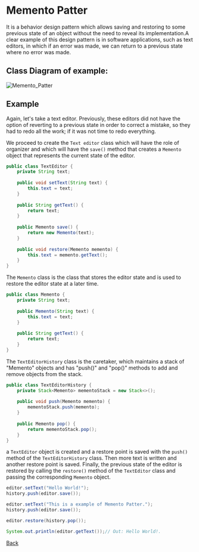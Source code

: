# Memento Patter

It is a behavior design pattern which allows saving and restoring to some previous state of an object without the need to reveal its implementation.A clear example of this design pattern is in software applications, such as text editors, in which if an error was made, we can return to a previous state where no error was made.

## Class Diagram of example:

![Memento_Patter](//www.plantuml.com/plantuml/png/ZP712e9048Rl-nHxLC8Na10lGPTEzWAB3YgfApjZ5E6xjrEJQ0kH5-7__vd_6ysHZAEfxrJP6KHzXXiTgfQiqm-b_PDeybAg2tBjKB-adKOW3aPhAnQl5Y_-dZ5NOF44FGnaHNM0lWkY_gqkTgnc9KYY_EAHo9yyimgEFRQCSLyw1ASWKrvuph_sKfB9td729iJ-c7PStSgDgm-RPCjDgIuT60BS-3uGeFdeX9mBZ6Iphx5TXIg7eUAV-WG0)

## Example
Again, let's take a text editor. Previously, these editors did not have the option of reverting to a previous state in order to correct a mistake, so they had to redo all the work; if it was not time to redo everything.

We proceed to create the ``Text editor`` class which will have the role of organizer and which will have the ``save()`` method that creates a ``Memento`` object that represents the current state of the editor.

```Java
public class TextEditor {
    private String text;
    
    public void setText(String text) {
        this.text = text;
    }
    
    public String getText() {
        return text;
    }
    
    public Memento save() {
        return new Memento(text);
    }
    
    public void restore(Memento memento) {
        this.text = memento.getText();
    }
}
```

The ``Memento`` class is the class that stores the editor state and is used to restore the editor state at a later time.

```Java
public class Memento {
    private String text;
    
    public Memento(String text) {
        this.text = text;
    }
    
    public String getText() {
        return text;
    }
}
```

The ``TextEditorHistory`` class is the caretaker, which maintains a stack of "Memento" objects and has "push()" and "pop()" methods to add and remove objects from the stack.

```Java
public class TextEditorHistory {
    private Stack<Memento> mementoStack = new Stack<>();
    
    public void push(Memento memento) {
        mementoStack.push(memento);
    }
    
    public Memento pop() {
        return mementoStack.pop();
    }
}
```

a ``TextEditor`` object is created and a restore point is saved with the ``push()`` method of the ``TextEditorHistory`` class. Then more text is written and another restore point is saved. Finally, the previous state of the editor is restored by calling the ``restore()`` method of the ``TextEditor`` class and passing the corresponding ``Memento`` object.

```Java
editor.setText("Hello World!");
history.push(editor.save());

editor.setText("This is a example of Memento Patter.");
history.push(editor.save());

editor.restore(history.pop());

System.out.println(editor.getText());// Out: Hello World!.
```

[Back](../behavioral/README.md)